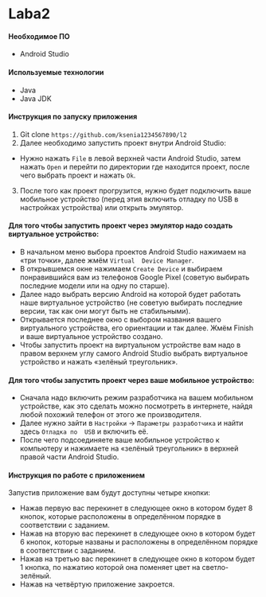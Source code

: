 # Laba2

#### Необходимое ПО
* Android Studio

#### Используемые технологии
* Java
* Java JDK

#### Инструкция по запуску приложения
1. Git clone ````https://github.com/ksenia1234567890/l2````
2. Далее необходимо запустить проект внутри Android Studio:
* Нужно нажать ````File```` в левой верхней части Android Studio, затем нажать ````Open```` и перейти по 
директории где находится проект, после чего выбрать проект и нажать ````Ok````.
3. После того как проект прогрузится, нужно будет подключить ваше мобильное устройство (перед этия 
включить отладку по USB в настройках устройства) или открыть эмулятор.

#### Для того чтобы запустить проект через эмулятор надо создать виртуальное устройство:
* В начальном меню выбора проектов Android Studio нажимаем на «три точки», далее жмём ````Virtual 
Device Manager````.
* В открывшемся окне нажимаем ````Create Device```` и выбираем понравившийся вам из телефонов Google 
Pixel (советую выбирать последние модели или на одну по старше).
* Далее надо выбрать версию Android на которой будет работать наше виртуальное устройство (не советую 
выбирать последние версии, так как они могут быть не стабильными).
* Открывается последнее окно с выбором названия вашего виртуального устройства, его ориентации и так 
далее. Жмём Finish и ваше виртуальное устройство создано.
* Чтобы запустить проект на виртуальном устройстве вам надо в правом верхнем углу самого Android Studio 
выбрать виртуальное устройство и нажать «зелёный треугольник».

#### Для того чтобы запустить проект через ваше мобильное устройство:
* Сначала надо включить режим разработчика на вашем мобильном устройстве, как это сделать можно 
посмотреть в интернете, найдя любой похожий телефон от этого же производителя.
* Далее нужно зайти в ````Настройки```` -> ````Параметры разработчика```` и найти здесь ````Отладка по 
USB```` и включить её.
* После чего подсоединяете ваше мобильное устройство к компьютеру и нажимаете на «зелёный 
треугольник» в верхней правой части Android Studio.

#### Инструкция по работе с приложением
Запустив приложение вам будут доступны четыре кнопки:
* Нажав первую вас перекинет в следующее окно в котором будет 8 кнопок, которые расположены в 
определённом порядке в соответствии с заданием.
* Нажав на вторую вас перекинет в следующее окно в котором будет 6 кнопок, которые названы и 
расположены в определённом порядке в соответствии с заданием.
* Нажав на третью вас перекинет в следующее окно в котором будет 1 кнопка, по нажатию которой она 
поменяет цвет на светло-зелёный.
* Нажав на четвёртую приложение закроется.
